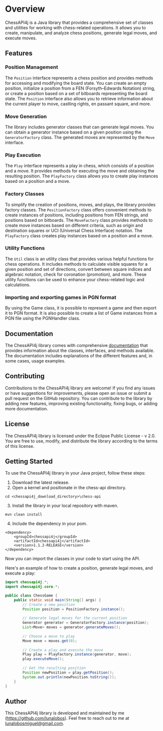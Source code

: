 # Overview

ChessAPI4j is a Java library that provides a comprehensive set of classes and utilities for working with chess-related operations. It allows you to create, manipulate, and analyze chess positions, generate legal moves, and execute moves.

## Features

### Position Management
The `Position` interface represents a chess position and provides methods for accessing and modifying the board state. You can create an empty position, initialize a position from a FEN (Forsyth–Edwards Notation) string, or create a position based on a set of bitboards representing the board state. The `Position` interface also allows you to retrieve information about the current player to move, castling rights, en passant square, and more.

### Move Generation
The library includes generator classes that can generate legal moves. You can obtain a generator instance based on a given position using the `GeneratorFactory` class. The generated moves are represented by the `Move` interface.

### Play Execution
The `Play` interface represents a play in chess, which consists of a position and a move. It provides methods for executing the move and obtaining the resulting position. The `PlayFactory` class allows you to create play instances based on a position and a move.

### Factory Classes
To simplify the creation of positions, moves, and plays, the library provides factory classes. The `PositionFactory` class offers convenient methods to create instances of positions, including positions from FEN strings, and positions based on bitboards. The `MoveFactory` class provides methods to create move instances based on different criteria, such as origin and destination squares or UCI (Universal Chess Interface) notation. The `PlayFactory` class creates play instances based on a position and a move.

### Utility Functions
The `Util` class is an utility class that provides various helpful functions for chess operations. It includes methods to calculate visible squares for a given position and set of directions, convert between square indices and algebraic notation, check for coronation (promotion), and more. These utility functions can be used to enhance your chess-related logic and calculations.

### Importing and exporting games in PGN format
By using the Game class, it is possible to represent a game and then export it to PGN format. It is also possible to create a list of Game instances from a PGN file using the PGNHandler class.

## Documentation
The ChessAPI4j library comes with comprehensive [documentation](https://lunalobos.github.io/chessapi4j/chess-api/apidocs/index.html) that provides information about the classes, interfaces, and methods available. The documentation includes explanations of the different features and, in some cases, usage examples. 

## Contributing
Contributions to the ChessAPI4j library are welcome! If you find any issues or have suggestions for improvements, please open an issue or submit a pull request on the GitHub repository. You can contribute to the library by adding new features, improving existing functionality, fixing bugs, or adding more documentation.

## License
The ChessAPI4j library is licensed under the Eclipse Public License - v 2.0. You are free to use, modify, and distribute the library according to the terms of this license.

## Getting Started

To use the ChessAPI4j library in your Java project, follow these steps:

1. Download the latest release.
2. Open a kernel and positionate in the chess-api directory.
```console
cd <chessapi4j_download_directory>\chess-api
```
3. Install the library in your local repository with maven. 
```console
mvn clean install
```
4. Include the dependency in your pom.

```
<dependency>
    <groupId>chessapi4j</groupId>
    <artifactId>chessapi4j</artifactId>
    <version>1.1.2-RELEASE</version>
</dependency>
```

Now you can import the classes in your code to start using the API.

Here's an example of how to create a position, generate legal moves, and execute a play:

```java
import chessapi4j.*;
import chessapi4j.core.*;

public class ChessGame {
    public static void main(String[] args) {
        // Create a new position
        Position position = PositionFactory.instance();
        
        // Generate legal moves for the current position
        Generator generator = GeneratorFactory.instance(position);
        List<Move> moves = generator.generateMoves();
        
        // Choose a move to play
        Move move = moves.get(0);
        
        // Create a play and execute the move
        Play play = PlayFactory.instance(generator, move);
        play.executeMove();
        
        // Get the resulting position
        Position newPosition = play.getPosition();
        System.out.println(newPosition.toString());
    }
}
```

## Author

This ChessAPI4j library is developed and maintained by me (https://github.com/lunalobos). Feel free to reach out to me at [lunalobosmiguel@gmail.com](mailto:lunalobosmiguel@gmail.com).
